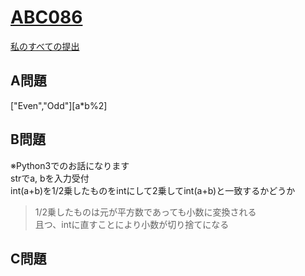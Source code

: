 # [ABC086](https://beta.atcoder.jp/contests/abc086)  
[私のすべての提出](https://beta.atcoder.jp/contests/abc086/submissions?f.Task=&f.Language=&f.Status=&f.User=tokizo)  
  
## A問題  
["Even","Odd"][a*b%2]  
  
## B問題  
※Python3でのお話になります  
strでa, bを入力受付  
int(a+b)を1/2乗したものをintにして2乗してint(a+b)と一致するかどうか  
> 1/2乗したものは元が平方数であっても小数に変換される  
> 且つ、intに直すことにより小数が切り捨てになる  
  
## C問題  
